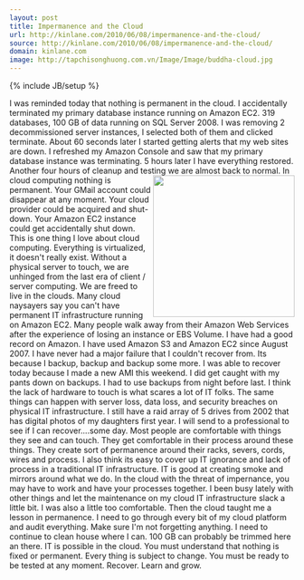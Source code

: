 ```yaml
---
layout: post
title: Impermanence and the Cloud
url: http://kinlane.com/2010/06/08/impermanence-and-the-cloud/
source: http://kinlane.com/2010/06/08/impermanence-and-the-cloud/
domain: kinlane.com
image: http://tapchisonghuong.com.vn/Image/Image/buddha-cloud.jpg
---
```

{% include JB/setup %}<p>
     I was reminded today that nothing is permanent in the cloud. I accidentally terminated my primary database instance running on Amazon EC2. 319 databases, 100 GB of data running on SQL Server 2008. I was removing 2 decommissioned server instances, I selected both of them and clicked terminate. About 60 seconds later I started getting alerts that my web sites are down. I refreshed my Amazon Console and saw that my primary database instance was terminating. 5 hours later I have everything restored. Another four hours of cleanup and testing we are almost back to normal. <img class="c1"
        title="Cloud Buddha"
        src="http://tapchisonghuong.com.vn/Image/Image/buddha-cloud.jpg"
        alt=""
        width="250"
        align="right" /> In cloud computing nothing is permanent. Your GMail account could disappear at any moment. Your cloud provider could be acquired and shut-down. Your Amazon EC2 instance could get accidentally shut down. This is one thing I love about cloud computing. Everything is virtualized, it doesn't really exist. Without a physical server to touch, we are unhinged from the last era of client / server computing. We are freed to live in the clouds. Many cloud naysayers say you can't have permanent IT infrastructure running on Amazon EC2. Many people walk away from their Amazon Web Services after the experience of losing an instance or EBS Volume. I have had a good record on Amazon. I have used Amazon S3 and Amazon EC2 since August 2007. I have never had a major failure that I couldn't recover from. Its because I backup, backup and backup some more. I was able to recover today because I made a new AMI this weekend. I did get caught with my pants down on backups. I had to use backups from night before last. I think the lack of hardware to touch is what scares a lot of IT folks. The same things can happen with server loss, data loss, and security breaches on physical IT infrastructure. I still have a raid array of 5 drives from 2002 that has digital photos of my daughters first year. I will send to a professional to see if I can recover....some day. Most people are comfortable with things they see and can touch. They get comfortable in their process around these things. They create sort of permanence around their racks, severs, cords, wires and process. I also think its easy to cover up IT ignorance and lack of process in a traditional IT infrastructure. IT is good at creating smoke and mirrors around what we do. In the cloud with the threat of impernance, you may have to work and have your processes together. I been busy lately with other things and let the maintenance on my cloud IT infrastructure slack a little bit. I was also a little too comfortable. Then the cloud taught me a lesson in permanence. I need to go through every bit of my cloud platform and audit everything. Make sure I'm not forgetting anything. I need to continue to clean house where I can. 100 GB can probably be trimmed here an there. IT is possible in the cloud. You must understand that nothing is fixed or permanent. Every thing is subject to change. You must be ready to be tested at any moment. Recover. Learn and grow.
</p>